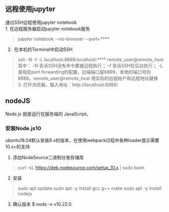 ## 远程使用jupyter 
通过SSH远程使用jupyter notebook   
1.&nbsp;在远程服务器启动jupyter notebook服务
> jupyter notebook --no-browser --port=****
2. &nbsp;在本机的Terminal中启动SSH
> ssh -N -f -L localhost:8888:localhost:**** remote_user@remote_host
其中： -N 告诉SSH没有命令要被远程执行； -f 告诉SSH在后台执行； -L 是指定port forwarding的配置，远端端口是8889，本地的端口号的8888。remote_user@remote_host 用实际的远程帐户和远程地址替换  
3.&nbsp;打开浏览器，输入地址：http://localhost:8888/ 

## nodeJS

Node.js 就是运行在服务端的 JavaScript。

### 安装Node.js10

ubuntu18.04默认安装8.x的版本，在使用webpack过程中各种loader提示需要10.x+的支持

1. 添加NodeSource二进制分发存储库
> curl -sL https://deb.nodesource.com/setup_10.x | sudo bash

2. 安装
> sudo apt update
> sudo apt -y install gcc g++ make
> sudo apt -y install nodejs

3. 确认版本
$ node -v
v10.22.0
